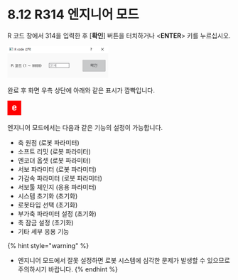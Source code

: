 ﻿# 8.12 R314 엔지니어 모드

R 코드 창에서 314을 입력한 후 [__확인__] 버튼을 터치하거나 <__ENTER__> 키를 누르십시오.

![](../_assets/tp630/pop-rcode-314.png)

완료 후 화면 우측 상단에 아래와 같은 표시가 깜빡입니다.

![](../_assets/tp630/eng-mode.png)

엔지니어 모드에서는 다음과 같은 기능의 설정이 가능합니다.

* 축 원점 (로봇 파라미터) 
* 소프트 리밋 (로봇 파라미터) 
* 엔코더 옵셋 (로봇 파라미터) 
* 서보 파라미터 (로봇 파라미터) 
* 가감속 파라미터 (로봇 파라미터) 
* 서보툴 체인지 (응용 파라미터) 
* 시스템 초기화 (초기화)
* 로봇타입 선택 (초기화)
* 부가축 파라미터 설정 (초기화)
* 축 잠금 설정 (초기화)
* 기타 세부 응용 기능

{% hint style="warning" %}

* 엔지니어 모드에서 잘못 설정하면 로봇 시스템에 심각한 문제가 발생할 수 있으므로 주의하시기 바랍니다. {% endhint %}

